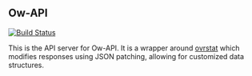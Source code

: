 Ow-API
------

[![Build Status](https://github.drone.meow.tf/api/badges/ow-api/ow-api/status.svg)](https://github.drone.meow.tf/ow-api/ow-api)

This is the API server for Ow-API. It is a wrapper around [ovrstat](https://github.com/ow-api/ovrstat) which modifies 
responses using JSON patching, allowing for customized data structures.